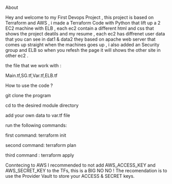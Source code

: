 About

Hey and welcome to my First Devops Project , this project is based on Terraform and AWS , i made a Terraform Code with Python that lift up a 2 EC2 machine with ELB , each ec2 contain a different html and css that shows the project deatils and my resume ,
each ec2 has diffrenet user data that you can see in dat1 & data2 they based on apache web server that comes up straight when the machines goes up , i also added an Security group and ELB so when you refesh the page it will shows
the other site in other ec2 . 

the file that we work with :

Main.tf,SG.tf,Var.tf,ELB.tf


 
How to use the code ?

git clone the program

cd to the desired module directory

add your own data to var.tf file

run the following commands:

first command: terraform init

second command: terraform plan

third command : terraform apply


Conntecing to AWS
I recommended to not add AWS_ACCESS_KEY and AWS_SECRET_KEY to the TFs, this is a BIG NO NO !
The recomendation is to use the Provider Vault to store your ACCESS & SECRET keys.
